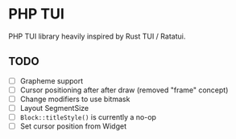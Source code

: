 PHP TUI
=======

PHP TUI library heavily inspired by Rust TUI / Ratatui.

TODO
----

- [ ] Grapheme support
- [ ] Cursor positioning after after draw (removed "frame" concept)
- [ ] Change modifiers to use bitmask
- [ ] Layout SegmentSize
- [ ] `Block::titleStyle()` is currently a no-op
- [ ] Set cursor position from Widget
